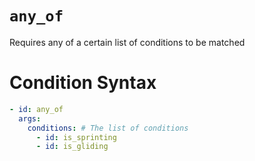 # `any_of`

Requires any of a certain list of conditions to be matched

# Condition Syntax
```yaml
- id: any_of
  args:
    conditions: # The list of conditions
      - id: is_sprinting
      - id: is_gliding
```
